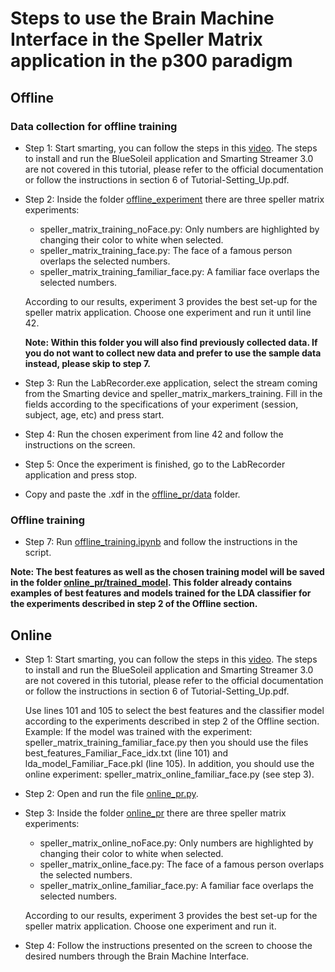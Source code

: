 # Steps to use the Brain Machine Interface in the Speller Matrix application in the p300 paradigm

## Offline
### Data collection for offline training

- Step 1: Start smarting, you can follow the steps in this [video](https://www.youtube.com/watch?v=w4Qn58kp0_4). The steps to install and run the BlueSoleil application and Smarting Streamer 3.0 are not covered in this tutorial, please refer to the official documentation or follow the instructions in section 6 of Tutorial-Setting_Up.pdf.

- Step 2: Inside the folder [offline_experiment](offline_experiment) there are three speller matrix experiments:
  - speller_matrix_training_noFace.py: Only numbers are highlighted by changing their color to white when selected.
  - speller_matrix_training_face.py: The face of a famous person overlaps the selected numbers.
  - speller_matrix_training_familiar_face.py: A familiar face overlaps the selected numbers.

  According to our results, experiment 3 provides the best set-up for the speller matrix application. Choose one experiment and run it until line 42.

  **Note: Within this folder you will also find previously collected data. If you do not want to collect new data and prefer to use the sample data instead, please skip to step 7.**

- Step 3: Run the LabRecorder.exe application, select the stream coming from the Smarting device and speller_matrix_markers_training. Fill in the fields according to the specifications of your experiment (session, subject, age, etc) and press start.

- Step 4: Run the chosen experiment from line 42 and follow the instructions on the screen.

- Step 5: Once the experiment is finished, go to the LabRecorder application and press stop.

- Copy and paste the .xdf in the [offline_pr/data](offline_pr/data) folder.

### Offline training

- Step 7: Run [offline_training.ipynb](offline_pr/offline_training.ipynb) and follow the instructions in the script.

**Note: The best features as well as the chosen training model will be saved in the folder [online_pr/trained_model](online_pr/trained_model). This folder already contains examples of best features and models trained for the LDA classifier for the experiments described in step 2 of the Offline section.**

## Online

- Step 1: Start smarting, you can follow the steps in this [video](https://www.youtube.com/watch?v=w4Qn58kp0_4). The steps to install and run the BlueSoleil application and Smarting Streamer 3.0 are not covered in this tutorial, please refer to the official documentation or follow the instructions in section 6 of Tutorial-Setting_Up.pdf.

  Use lines 101 and 105 to select the best features and the classifier model according to the experiments described in step 2 of the Offline section. Example: If the model was trained with the experiment: speller_matrix_training_familiar_face.py then you should use the files best_features_Familiar_Face_idx.txt (line 101) and lda_model_Familiar_Face.pkl (line 105). In addition, you should use the online experiment: speller_matrix_online_familiar_face.py (see step 3). 
  
- Step 2: Open and run the file [online_pr.py](online_pr/online_pr.py).

- Step 3: Inside the folder [online_pr](online_pr) there are three speller matrix experiments:
  - speller_matrix_online_noFace.py: Only numbers are highlighted by changing their color to white when selected.
  - speller_matrix_online_face.py: The face of a famous person overlaps the selected numbers.
  - speller_matrix_online_familiar_face.py: A familiar face overlaps the selected numbers.

   According to our results, experiment 3 provides the best set-up for the speller matrix application. Choose one experiment and run it.

- Step 4: Follow the instructions presented on the screen to choose the desired numbers through the Brain Machine Interface.
